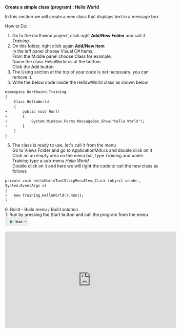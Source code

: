 ﻿**Create a simple class (program) : Hello World**

In this section we will create a new class that displays text in a message box

How to Do:  

1. Go to the northwind project, click right **Add/New Folder** and call it *Training*.  
2. On this folder, right click again **Add/New Item**  
In the left panel choose  Visual C# Items,   
From the Middle panel choose Class for example,  
Name the class HelloWorld.cs at the bottom  
Click the Add button  
3. The Using section at the top of your code is not necessary. you can remove it.  
4. Write the below code inside the HellowWorld class as shown below  
 
```csdiff
namespace Northwind.Training
{
	Class HelloWorld
	{
+       public void Run()
+       {
+           System.Windows.Forms.MessageBox.Show("Hello World");
+       }     
	}
}
```

5. The class is ready to use, let's call it from the menu  
Go to Views Folder and go to ApplicationMdi.cs and double click on it  
Click on an empty area on the menu bar, type *Training* and under Training type a sub-menu *Hello World*  
Double click on it and here we will right the code to call the new class as follows  
```csdiff
private void helloWorldToolStripMenuItem_Click (object sender, System.EventArgs e)
{
+   new Training.HelloWorld().Run();	
}
```
[](:start="6") 
6. Build - Build menu / Build solution  
7. Run by pressing the Start button and call the program from the menu ![start button](start_button.png)  


<iframe width="560" height="315" src="https://www.youtube.com/embed/CNElgYn_zgA" frameborder="0" allowfullscreen></iframe>


